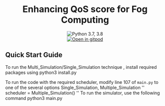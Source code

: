 <h1 align="center">Enhancing QoS score for Fog Computing</h1>
<div align="center">


 <a>
    <img src="https://img.shields.io/badge/python-3.7%20%7C%203.8-blue.svg" alt="Python 3.7, 3.8">
  </a>
 <br>
   <a href="https://gitpod.io/#https://github.com/uttkarshraj1/COSCO-uttkarsh/">
    <img src="https://gitpod.io/button/open-in-gitpod.svg" alt="Open in gitpod">
  </a>
</div>

## Quick Start Guide
To run the Multi_Simulation/Single_Simulation  technique , install required packages using
python3 install.py

To run the code with the required scheduler, modify line 107 of `main.py` to one of the several options Single_Simulation, Multiple_Simulation
''
scheduler = Multiple_Simulation()
''
To run the simulator, use the following command
python3 main.py


